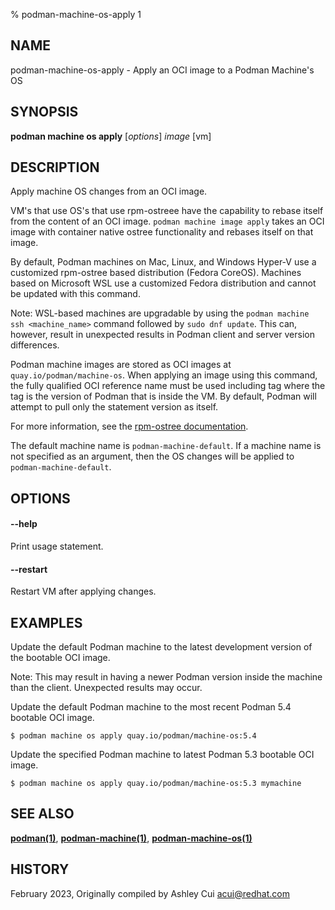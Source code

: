 % podman-machine-os-apply 1

## NAME
podman\-machine\-os\-apply - Apply an OCI image to a Podman Machine's OS

## SYNOPSIS
**podman machine os apply** [*options*] *image* [vm]

## DESCRIPTION

Apply machine OS changes from an OCI image.

VM's that use OS's that use rpm-ostreee have the capability to rebase itself from the content of an OCI image.
`podman machine image apply` takes an OCI image with container native ostree functionality and rebases itself on that image.

By default, Podman machines on Mac, Linux, and Windows Hyper-V use a customized rpm-ostree based distribution (Fedora CoreOS). Machines based on Microsoft WSL use a
customized Fedora distribution and cannot be updated with this command.

Note: WSL-based machines are upgradable by using the `podman machine ssh <machine_name>` command followed by `sudo dnf update`.  This can, however, result in unexpected results in
Podman client and server version differences.

Podman machine images are stored as OCI images at `quay.io/podman/machine-os`. When applying an image using this
command, the fully qualified OCI reference name must be used including tag where the tag is the
version of Podman that is inside the VM. By default, Podman will attempt to pull only the statement
version as itself.

For more information, see the [rpm-ostree documentation](https://coreos.github.io/rpm-ostree/container/).

The default machine name is `podman-machine-default`. If a machine name is not specified as an argument,
then the OS changes will be applied to `podman-machine-default`.

## OPTIONS

#### **--help**

Print usage statement.

#### **--restart**

Restart VM after applying changes.

## EXAMPLES

Update the default Podman machine to the latest development version of the
bootable OCI image.

Note: This may result in having a newer Podman version inside the machine
than the client.  Unexpected results may occur.

Update the default Podman machine to the most recent Podman 5.4 bootable
OCI image.
```
$ podman machine os apply quay.io/podman/machine-os:5.4
```

Update the specified Podman machine to latest Podman 5.3 bootable OCI image.
```
$ podman machine os apply quay.io/podman/machine-os:5.3 mymachine
```

## SEE ALSO
**[podman(1)](podman.1.md)**, **[podman-machine(1)](podman-machine.1.md)**, **[podman-machine-os(1)](podman-machine-os.1.md)**

## HISTORY
February 2023, Originally compiled by Ashley Cui <acui@redhat.com>
